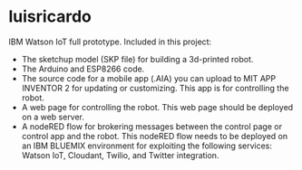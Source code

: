 # luisricardo
IBM Watson IoT full prototype.
Included in this project:

- The sketchup model (SKP file) for building a 3d-printed robot.
- The Arduino and ESP8266 code.
- The source code for a mobile app (.AIA) you can upload to MIT APP INVENTOR 2 for updating or customizing. 
  This app is for controlling the robot.
- A web page for controlling the robot. This web page should be deployed on a web server.
- A nodeRED flow for brokering messages between the control page or control app and the robot. This nodeRED flow 
needs to be deployed on an IBM BLUEMIX environment for exploiting the following services: Watson IoT, Cloudant, Twilio, and 
Twitter integration.
